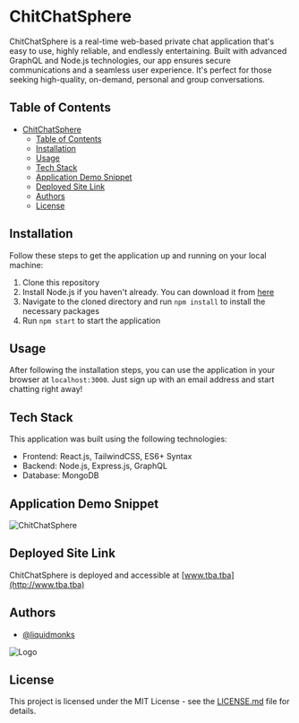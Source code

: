 # ChitChatSphere

ChitChatSphere is a real-time web-based private chat application that's easy to use, highly reliable, and endlessly entertaining. Built with advanced GraphQL and Node.js technologies, our app ensures secure communications and a seamless user experience. It's perfect for those seeking high-quality, on-demand, personal and group conversations.

## Table of Contents
- [ChitChatSphere](#chitchatsphere)
  - [Table of Contents](#table-of-contents)
  - [Installation](#installation)
  - [Usage](#usage)
  - [Tech Stack](#tech-stack)
  - [Application Demo Snippet](#application-demo-snippet)
  - [Deployed Site Link](#deployed-site-link)
  - [Authors](#authors)
  - [License](#license)

## Installation

Follow these steps to get the application up and running on your local machine:

1. Clone this repository
2. Install Node.js if you haven't already. You can download it from [here](https://nodejs.org/)
3. Navigate to the cloned directory and run `npm install` to install the necessary packages
4. Run `npm start` to start the application

## Usage

After following the installation steps, you can use the application in your browser at `localhost:3000`. Just sign up with an email address and start chatting right away!

## Tech Stack

This application was built using the following technologies:

- Frontend: React.js, TailwindCSS, ES6+ Syntax
- Backend: Node.js, Express.js, GraphQL
- Database: MongoDB

## Application Demo Snippet

![ChitChatSphere](https://tba.tba)

## Deployed Site Link

ChitChatSphere is deployed and accessible at [www.tba.tba](http://www.tba.tba)

## Authors

- [@liquidmonks](https://www.github.com/liquidmonks)


![Logo](https://i.imgur.com/RXZyAtU.png)

## License

This project is licensed under the MIT License - see the [LICENSE.md](LICENSE.md) file for details.
